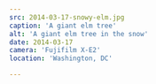 ```yaml
---
src: 2014-03-17-snowy-elm.jpg
caption: 'A giant elm tree'
alt: 'A giant elm tree in the snow'
date: 2014-03-17
camera: 'Fujifilm X-E2'
location: 'Washington, DC'

---
```

